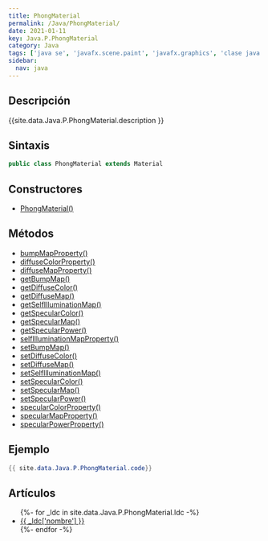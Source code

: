 ```yaml
---
title: PhongMaterial
permalink: /Java/PhongMaterial/
date: 2021-01-11
key: Java.P.PhongMaterial
category: Java
tags: ['java se', 'javafx.scene.paint', 'javafx.graphics', 'clase java', 'JavaFX 8.0']
sidebar: 
  nav: java
---
```


## Descripción
{{site.data.Java.P.PhongMaterial.description }}

## Sintaxis
~~~java
public class PhongMaterial extends Material
~~~

## Constructores
* [PhongMaterial()](/Java/PhongMaterial/PhongMaterial/)

## Métodos
* [bumpMapProperty()](/Java/PhongMaterial/bumpMapProperty)
* [diffuseColorProperty()](/Java/PhongMaterial/diffuseColorProperty)
* [diffuseMapProperty()](/Java/PhongMaterial/diffuseMapProperty)
* [getBumpMap()](/Java/PhongMaterial/getBumpMap)
* [getDiffuseColor()](/Java/PhongMaterial/getDiffuseColor)
* [getDiffuseMap()](/Java/PhongMaterial/getDiffuseMap)
* [getSelfIlluminationMap()](/Java/PhongMaterial/getSelfIlluminationMap)
* [getSpecularColor()](/Java/PhongMaterial/getSpecularColor)
* [getSpecularMap()](/Java/PhongMaterial/getSpecularMap)
* [getSpecularPower()](/Java/PhongMaterial/getSpecularPower)
* [selfIlluminationMapProperty()](/Java/PhongMaterial/selfIlluminationMapProperty)
* [setBumpMap()](/Java/PhongMaterial/setBumpMap)
* [setDiffuseColor()](/Java/PhongMaterial/setDiffuseColor)
* [setDiffuseMap()](/Java/PhongMaterial/setDiffuseMap)
* [setSelfIlluminationMap()](/Java/PhongMaterial/setSelfIlluminationMap)
* [setSpecularColor()](/Java/PhongMaterial/setSpecularColor)
* [setSpecularMap()](/Java/PhongMaterial/setSpecularMap)
* [setSpecularPower()](/Java/PhongMaterial/setSpecularPower)
* [specularColorProperty()](/Java/PhongMaterial/specularColorProperty)
* [specularMapProperty()](/Java/PhongMaterial/specularMapProperty)
* [specularPowerProperty()](/Java/PhongMaterial/specularPowerProperty)

## Ejemplo
~~~java
{{ site.data.Java.P.PhongMaterial.code}}
~~~

## Artículos
<ul>
{%- for _ldc in site.data.Java.P.PhongMaterial.ldc -%}
   <li>
       <a href="{{_ldc['url'] }}">{{ _ldc['nombre'] }}</a>
   </li>
{%- endfor -%}
</ul>
